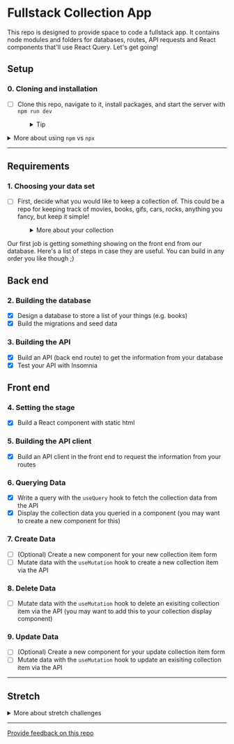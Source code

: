# Fullstack Collection App

This repo is designed to provide space to code a fullstack app. It contains node modules and folders for databases, routes, API requests and React components that'll use React Query. Let's get going!

## Setup

### 0. Cloning and installation

- [ ] Clone this repo, navigate to it, install packages, and start the server with `npm run dev`
  <details style="padding-left: 2em">
    <summary>Tip</summary>

  You may also want to start a new branch

  ```sh
  cd my-fullstack-collection
  npm i
  git checkout -b <branchname>
  npm run dev
  ```

  </details>

<details>
  <summary>More about using <code>npm</code> vs <code>npx</code></summary>

- When running knex, run `npm run knex <command>`, e.g. `npm run knex migrate:latest` rather than using `npx`
</details>

---

## Requirements

### 1. Choosing your data set

- [ ] First, decide what you would like to keep a collection of. This could be a repo for keeping track of movies, books, gifs, cars, rocks, anything you fancy, but keep it simple!
  <details style="padding-left: 2em">
    <summary>More about your collection</summary>

  **Note:** the aim is to have some simple data. If you think you might need more than one database table, or have lots of details you want to store, how could you simplify the information you're keeping track of? Leave more complex data until later in the project. For example, I want to keep track of books that I want to read, ones that I have read, and ones that I own. To start with though, let's keep track of the books themselves. My data might look like:

  | id  | title                            | author           |
  | --- | -------------------------------- | ---------------- |
  | 1   | Ready Player One                 | Ernest Cline     |
  | 2   | Throwing Rocks at the Google Bus | Douglas Rushkoff |

Our first job is getting something showing on the front end from our database. Here's a list of steps in case they are useful. You can build in any order you like though ;)

## Back end

### 2. Building the database

- [x] Design a database to store a list of your things (e.g. books)
- [x] Build the migrations and seed data

### 3. Building the API

- [x] Build an API (back end route) to get the information from your database
- [x] Test your API with Insomnia

## Front end

### 4. Setting the stage

- [x] Build a React component with static html

### 5. Building the API client

- [x] Build an API client in the front end to request the information from your routes

### 6. Querying Data

- [x] Write a query with the `useQuery` hook to fetch the collection data from the API
- [x] Display the collection data you queried in a component (you may want to create a new component for this)

### 7. Create Data

- [ ] (Optional) Create a new component for your new collection item form
- [ ] Mutate data with the `useMutation` hook to create a new collection item via the API

### 8. Delete Data

- [ ] Mutate data with the `useMutation` hook to delete an exisiting collection item via the API (you may want to add this to your collection display component)

### 9. Update Data

- [ ] (Optional) Create a new component for your update collection item form
- [ ] Mutate data with the `useMutation` hook to update an exisiting collection item via the API

---

## Stretch

<details>
  <summary>More about stretch challenges</summary>
  
  - Forms can be tough to build accessibly. First ensure all parts of your form can be reached and used with keyboard-only navigation. Then test your form page with the WAVE browser extension, and fix any accessibility issues it detects
  - Is there any complex data you chose to not include earlier or any way you could expand this dataset?
    - You might have some other information (e.g. unread books vs. read books) that should be included in your database design, and this may require adjusting your database design
  - Could you add an external API (maybe an inspirational quote in the footer?)
  - If you haven't already, CSS!
</details>

---

[Provide feedback on this repo](https://docs.google.com/forms/d/e/1FAIpQLSfw4FGdWkLwMLlUaNQ8FtP2CTJdGDUv6Xoxrh19zIrJSkvT4Q/viewform?usp=pp_url&entry.1958421517=my-fullstack-collection-query)
